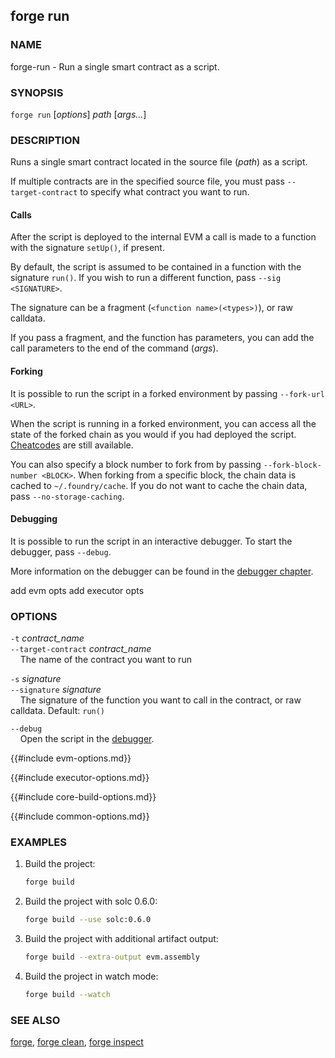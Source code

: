 ## forge run

### NAME

forge-run - Run a single smart contract as a script.

### SYNOPSIS

``forge run`` [*options*] *path* [*args...*]

### DESCRIPTION

Runs a single smart contract located in the source file (*path*) as a script.

If multiple contracts are in the specified source file, you must pass `--target-contract` to specify
what contract you want to run.

#### Calls

After the script is deployed to the internal EVM a call is made to a function with the signature `setUp()`, if present.

By default, the script is assumed to be contained in a function with the signature `run()`. If you wish to
run a different function, pass `--sig <SIGNATURE>`.

The signature can be a fragment (`<function name>(<types>)`), or raw calldata.

If you pass a fragment, and the function has parameters, you can add the call parameters to the end of the command (*args*).

#### Forking

It is possible to run the script in a forked environment by passing `--fork-url <URL>`.

When the script is running in a forked environment, you can access all the state of the forked chain as you would
if you had deployed the script. [Cheatcodes][cheatcodes] are still available.

You can also specify a block number to fork from by passing `--fork-block-number <BLOCK>`. When forking from a
specific block, the chain data is cached to `~/.foundry/cache`. If you do not want to cache the chain data,
pass `--no-storage-caching`.

#### Debugging

It is possible to run the script in an interactive debugger. To start the debugger, pass `--debug`.

More information on the debugger can be found in the [debugger chapter][debugger].

add evm opts
add executor opts

### OPTIONS

`-t` *contract_name*  
`--target-contract` *contract_name*  
&nbsp;&nbsp;&nbsp;&nbsp;The name of the contract you want to run

`-s` *signature*  
`--signature` *signature*  
&nbsp;&nbsp;&nbsp;&nbsp;The signature of the function you want to call in the contract, or raw calldata. Default: `run()`

`--debug`  
&nbsp;&nbsp;&nbsp;&nbsp;Open the script in the [debugger][debugger].

{{#include evm-options.md}}

{{#include executor-options.md}}

{{#include core-build-options.md}}

{{#include common-options.md}}

### EXAMPLES

1. Build the project:
    ```sh
    forge build
    ```

2. Build the project with solc 0.6.0:
    ```sh
    forge build --use solc:0.6.0
    ```

3. Build the project with additional artifact output:
    ```sh
    forge build --extra-output evm.assembly
    ```

4. Build the project in watch mode:
    ```sh
    forge build --watch
    ```

### SEE ALSO

[forge](./forge.md), [forge clean](./forge-clean.md), [forge inspect](./forge-inspect.md)

[debugger]: ../../forge/debugger.md
[cheatcodes]: ../../cheatcodes/
